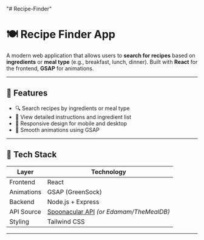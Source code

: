 "# Recipe-Finder" 
# 🍽️ Recipe Finder App

A modern web application that allows users to **search for recipes** based on **ingredients** or **meal type** (e.g., breakfast, lunch, dinner). Built with **React** for the frontend, **GSAP** for animations.

---

## 🌟 Features

- 🔍 Search recipes by ingredients or meal type
- 📖 View detailed instructions and ingredient list
- 🍱 Responsive design for mobile and desktop
- 💫 Smooth animations using GSAP

---

## 🧰 Tech Stack

| Layer       | Technology        |
|------------|-------------------|
| Frontend   | React             |
| Animations | GSAP (GreenSock)  |
| Backend    | Node.js + Express |
| API Source | [Spoonacular API](https://spoonacular.com/food-api) *(or Edamam/TheMealDB)* |
| Styling    | Tailwind CSS 

---

